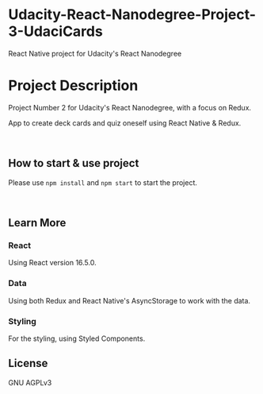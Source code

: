 # Udacity-React-Nanodegree-Project-3-UdaciCards
React Native project for Udacity's React Nanodegree


# Project Description

Project Number 2 for Udacity's React Nanodegree, with a focus on Redux.

App to create deck cards and quiz oneself using React Native & Redux.

<br />

## How to start & use project

Please use `npm install` and `npm start` to start the project.

<br />

## Learn More

### React

Using React version 16.5.0.

### Data

Using both Redux and React Native's AsyncStorage to work with the data.


### Styling

For the styling, using Styled Components.


## License
GNU AGPLv3
